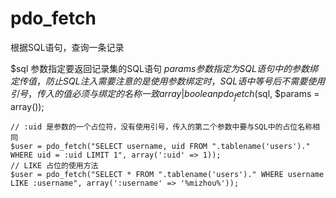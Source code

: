 # pdo_fetch
根据SQL语句，查询一条记录

$sql 参数指定要返回记录集的SQL语句
$params 参数指定为SQL语句中的参数绑定传值，防止SQL注入
需要注意的是使用参数绑定时，SQL语中等号后不需要使用引号，传入的值必须与绑定的名称一致
array | boolean pdo_fetch($sql, $params = array());

```
// :uid 是参数的一个占位符，没有使用引号，传入的第二个参数中要与SQL中的占位名称相同
$user = pdo_fetch("SELECT username, uid FROM ".tablename('users')." WHERE uid = :uid LIMIT 1", array(':uid' => 1));
// LIKE 占位的使用方法
$user = pdo_fetch("SELECT * FROM ".tablename('users')." WHERE username LIKE :username", array(':username' => '%mizhou%'));

```

